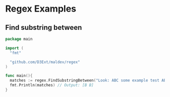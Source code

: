 # Regex Examples

## Find substring between

```go
package main

import (
  "fmt"

  "github.com/D3Ext/maldev/regex"
)

func main(){
  matches := regex.FindSubstringBetween("Look: ABC some example test ABC", "A", "C")
  fmt.Println(matches) // Output: [B B]
}
```

